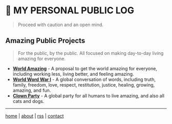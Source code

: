 # 💩 MY PERSONAL PUBLIC LOG
> Proceed with caution and an open mind.

## Amazing Public Projects
> For the public, by the public. All focused on making day-to-day living amazing for everyone.

- [**World Amazing**](https://worldamazing.org) - A proposal to get the world amazing for everyone, including working less, living better, and feeling amazing.
- [**World Word War I**](https://worldwordwar.org) - A global conversation of words, including truth, family, freedom, love, respect, restitution, justice, healing, growing, amazing, and fun.  
- [**Clown Party**](https://clownparty.org) - A global party for all humans to live amazing, and also all cats and dogs.  

<!--
## Explanations
> My attempts at explaining things. Feedback is welcomed.
- [**Why there is existence**](docs/existence.md): Including the how.
- [**Why humans have chins**](docs/chins.md): A tool that helps avoid conflict, foster group cohesion, and build the ability to think deeply.
-->

---
[home](https://github.com/beakbahama/log/blob/main/README.md)
| [about](/about.md)
| [rss](https://raw.githubusercontent.com/beakbahama/log/refs/heads/main/feed.xml)
| [contact](mailto:m@whomanatee.org) 

